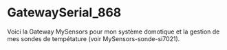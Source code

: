 # GatewaySerial_868

Voici la Gateway MySensors pour mon système domotique et la gestion de mes sondes de tempétature (voir MySensors-sonde-si7021).
